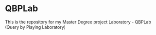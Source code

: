 # QBPLab
This is the repository for my Master Degree project Laboratory - QBPLab (Query by Playing Laboratory) 
